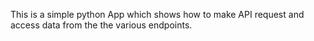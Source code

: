 This is a simple python App which shows how to make API request and access data from the the various endpoints.